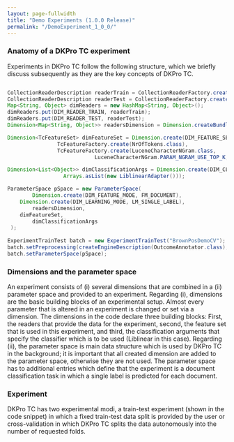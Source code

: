```yaml
---
layout: page-fullwidth
title: "Demo Experiments (1.0.0 Release)"
permalink: "/DemoExperiment_1_0_0/"
---
```


### Anatomy of a DKPro TC experiment

Experiments in DKPro TC follow the following structure, which we briefly discuss subsequently as they are the key concepts of DKPro TC.

```java

CollectionReaderDescription readerTrain = CollectionReaderFactory.create..()
CollectionReaderDescription readerTest = CollectionReaderFactory.create..();
Map<String, Object> dimReaders = new HashMap<String, Object>();
dimReaders.put(DIM_READER_TRAIN, readerTrain);
dimReaders.put(DIM_READER_TEST, readerTest);
Dimension<Map<String, Object>> readersDimension = Dimension.createBundle("readers", dimReaders);

Dimension<TcFeatureSet> dimFeatureSet = Dimension.create(DIM_FEATURE_SET, new TcFeatureSet(
				TcFeatureFactory.create(NrOfTokens.class),
				TcFeatureFactory.create(LuceneCharacterNGram.class, 
							LuceneCharacterNGram.PARAM_NGRAM_USE_TOP_K, 50)));

Dimension<List<Object>> dimClassificationArgs = Dimension.create(DIM_CLASSIFICATION_ARGS,
				  Arrays.asList(new LiblinearAdapter()));

ParameterSpace pSpace = new ParameterSpace(
        Dimension.create(DIM_FEATURE_MODE, FM_DOCUMENT),
	Dimension.create(DIM_LEARNING_MODE, LM_SINGLE_LABEL), 
        readersDimension,
	dimFeatureSet, 
        dimClassificationArgs
 );
 
ExperimentTrainTest batch = new ExperimentTrainTest("BrownPosDemoCV");
batch.setPreprocessing(createEngineDescription(OutcomeAnnotator.class);
batch.setParameterSpace(pSpace); 

```

### Dimensions and the parameter space
An experiment consists of (i) several dimensions that are combined in a (ii) parameter space and provided to an experiment. 
Regarding (i), dimensions are the basic building blocks of an experimental setup. Almost every parameter that is altered in an experiment is changed or set via a dimension. The dimensions in the code declare three building blocks: First, the readers that provide the data for the experiment, second, the feature set that is used in this experiment, and third, the classification arguments that specify the classifier which is to be used (Liblinear in this case).
Regarding (ii), the parameter space is main data structure which is used by DKPro TC in the background; it is important that all created dimension are added to the parameter space, otherwise they are not used. The parameter space has to additional entries which define that the experiment is a document classification task in which a single label is predicted for each document.

### Experiment
DKPro TC has two experimental modi, a train-test experiment (shown in the code snippet) in which a fixed train-test data split is provided by the user or cross-validation in which DKPro TC splits the data autonomously into the number of requested folds.
